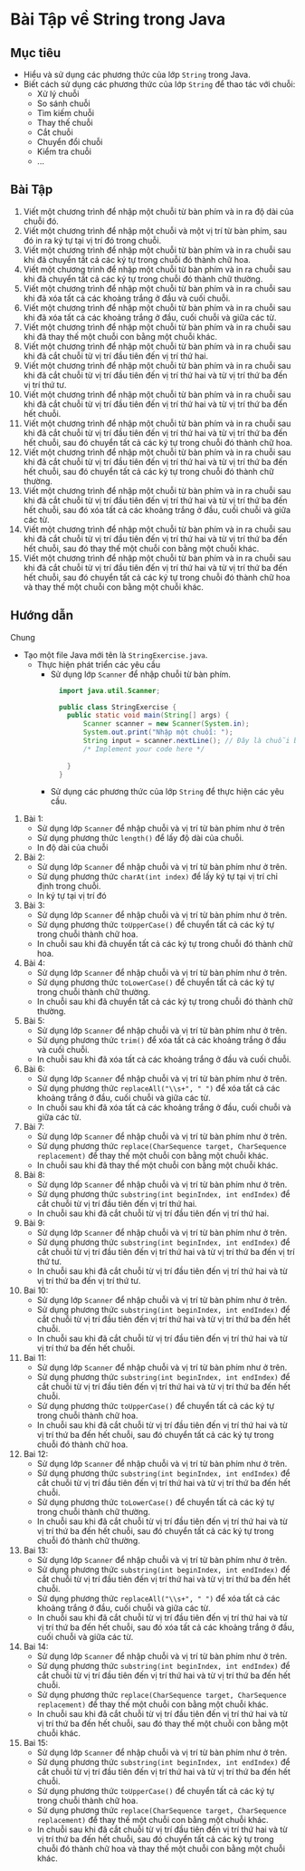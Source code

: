 # Bài Tập về String trong Java

## Mục tiêu
- Hiểu và sử dụng các phương thức của lớp `String` trong Java.
- Biết cách sử dụng các phương thức của lớp `String` để thao tác với chuỗi:
  - Xử lý chuỗi
  - So sánh chuỗi
  - Tìm kiếm chuỗi
  - Thay thế chuỗi
  - Cắt chuỗi
  - Chuyển đổi chuỗi
  - Kiểm tra chuỗi
  - ...

## Bài Tập
1. Viết một chương trình để nhập một chuỗi từ bàn phím và in ra độ dài của chuỗi đó.
2. Viết một chương trình để nhập một chuỗi và một vị trí từ bàn phím, sau đó in ra ký tự tại vị trí đó trong chuỗi.
3. Viết một chương trình để nhập một chuỗi từ bàn phím và in ra chuỗi sau khi đã chuyển tất cả các ký tự trong chuỗi đó thành chữ hoa.
4. Viết một chương trình để nhập một chuỗi từ bàn phím và in ra chuỗi sau khi đã chuyển tất cả các ký tự trong chuỗi đó thành chữ thường.
5. Viết một chương trình để nhập một chuỗi từ bàn phím và in ra chuỗi sau khi đã xóa tất cả các khoảng trắng ở đầu và cuối chuỗi.
6. Viết một chương trình để nhập một chuỗi từ bàn phím và in ra chuỗi sau khi đã xóa tất cả các khoảng trắng ở đầu, cuối chuỗi và giữa các từ.
7. Viết một chương trình để nhập một chuỗi từ bàn phím và in ra chuỗi sau khi đã thay thế một chuỗi con bằng một chuỗi khác.
8. Viết một chương trình để nhập một chuỗi từ bàn phím và in ra chuỗi sau khi đã cắt chuỗi từ vị trí đầu tiên đến vị trí thứ hai.
9. Viết một chương trình để nhập một chuỗi từ bàn phím và in ra chuỗi sau khi đã cắt chuỗi từ vị trí đầu tiên đến vị trí thứ hai và từ vị trí thứ ba đến vị trí thứ tư.
10. Viết một chương trình để nhập một chuỗi từ bàn phím và in ra chuỗi sau khi đã cắt chuỗi từ vị trí đầu tiên đến vị trí thứ hai và từ vị trí thứ ba đến hết chuỗi.
11. Viết một chương trình để nhập một chuỗi từ bàn phím và in ra chuỗi sau khi đã cắt chuỗi từ vị trí đầu tiên đến vị trí thứ hai và từ vị trí thứ ba đến hết chuỗi, sau đó chuyển tất cả các ký tự trong chuỗi đó thành chữ hoa.
12. Viết một chương trình để nhập một chuỗi từ bàn phím và in ra chuỗi sau khi đã cắt chuỗi từ vị trí đầu tiên đến vị trí thứ hai và từ vị trí thứ ba đến hết chuỗi, sau đó chuyển tất cả các ký tự trong chuỗi đó thành chữ thường.
13. Viết một chương trình để nhập một chuỗi từ bàn phím và in ra chuỗi sau khi đã cắt chuỗi từ vị trí đầu tiên đến vị trí thứ hai và từ vị trí thứ ba đến hết chuỗi, sau đó xóa tất cả các khoảng trắng ở đầu, cuối chuỗi và giữa các từ.
14. Viết một chương trình để nhập một chuỗi từ bàn phím và in ra chuỗi sau khi đã cắt chuỗi từ vị trí đầu tiên đến vị trí thứ hai và từ vị trí thứ ba đến hết chuỗi, sau đó thay thế một chuỗi con bằng một chuỗi khác.
15. Viết một chương trình để nhập một chuỗi từ bàn phím và in ra chuỗi sau khi đã cắt chuỗi từ vị trí đầu tiên đến vị trí thứ hai và từ vị trí thứ ba đến hết chuỗi, sau đó chuyển tất cả các ký tự trong chuỗi đó thành chữ hoa và thay thế một chuỗi con bằng một chuỗi khác.

## Hướng dẫn
Chung
- Tạo một file Java mới tên là `StringExercise.java`.
  - Thực hiện phát triển các yêu cầu
      - Sử dụng lớp `Scanner` để nhập chuỗi từ bàn phím.
        ```java
          import java.util.Scanner;
    
          public class StringExercise {
            public static void main(String[] args) {
                Scanner scanner = new Scanner(System.in);
                System.out.print("Nhập một chuỗi: ");
                String input = scanner.nextLine(); // Đây là chuỗi bạn cần xử lý
                /* Implement your code here */
                
            }
          }
        ```
    - Sử dụng các phương thức của lớp `String` để thực hiện các yêu cầu.
1. Bài 1:
   - Sử dụng lớp `Scanner` để nhập chuỗi và vị trí từ bàn phím như ở trên
   - Sử dụng phương thức `length()` để lấy độ dài của chuỗi.
   - In độ dài của chuỗi
2. Bài 2:
   - Sử dụng lớp `Scanner` để nhập chuỗi và vị trí từ bàn phím như ở trên.
   - Sử dụng phương thức `charAt(int index)` để lấy ký tự tại vị trí chỉ định trong chuỗi.
   - In ký tự tại vị trí đó
3. Bài 3:
   - Sử dụng lớp `Scanner` để nhập chuỗi và vị trí từ bàn phím như ở trên.
   - Sử dụng phương thức `toUpperCase()` để chuyển tất cả các ký tự trong chuỗi thành chữ hoa.
   - In chuỗi sau khi đã chuyển tất cả các ký tự trong chuỗi đó thành chữ hoa.
4. Bài 4:
   - Sử dụng lớp `Scanner` để nhập chuỗi và vị trí từ bàn phím như ở trên.
   - Sử dụng phương thức `toLowerCase()` để chuyển tất cả các ký tự trong chuỗi thành chữ thường.
   - In chuỗi sau khi đã chuyển tất cả các ký tự trong chuỗi đó thành chữ thường.
5. Bài 5:
   - Sử dụng lớp `Scanner` để nhập chuỗi và vị trí từ bàn phím như ở trên.
   - Sử dụng phương thức `trim()` để xóa tất cả các khoảng trắng ở đầu và cuối chuỗi.
   - In chuỗi sau khi đã xóa tất cả các khoảng trắng ở đầu và cuối chuỗi.
6. Bài 6:
   - Sử dụng lớp `Scanner` để nhập chuỗi và vị trí từ bàn phím như ở trên.
   - Sử dụng phương thức `replaceAll("\\s+", " ")` để xóa tất cả các khoảng trắng ở đầu, cuối chuỗi và giữa các từ.
   - In chuỗi sau khi đã xóa tất cả các khoảng trắng ở đầu, cuối chuỗi và giữa các từ.
7. Bài 7:
    - Sử dụng lớp `Scanner` để nhập chuỗi và vị trí từ bàn phím như ở trên.
    - Sử dụng phương thức `replace(CharSequence target, CharSequence replacement)` để thay thế một chuỗi con bằng một chuỗi khác.
    - In chuỗi sau khi đã thay thế một chuỗi con bằng một chuỗi khác.
8. Bài 8:
    - Sử dụng lớp `Scanner` để nhập chuỗi và vị trí từ bàn phím như ở trên.
    - Sử dụng phương thức `substring(int beginIndex, int endIndex)` để cắt chuỗi từ vị trí đầu tiên đến vị trí thứ hai.
    - In chuỗi sau khi đã cắt chuỗi từ vị trí đầu tiên đến vị trí thứ hai.
9. Bài 9:
    - Sử dụng lớp `Scanner` để nhập chuỗi và vị trí từ bàn phím như ở trên.
    - Sử dụng phương thức `substring(int beginIndex, int endIndex)` để cắt chuỗi từ vị trí đầu tiên đến vị trí thứ hai và từ vị trí thứ ba đến vị trí thứ tư.
    - In chuỗi sau khi đã cắt chuỗi từ vị trí đầu tiên đến vị trí thứ hai và từ vị trí thứ ba đến vị trí thứ tư.
10. Bai 10:
    - Sử dụng lớp `Scanner` để nhập chuỗi và vị trí từ bàn phím như ở trên.
    - Sử dụng phương thức `substring(int beginIndex, int endIndex)` để cắt chuỗi từ vị trí đầu tiên đến vị trí thứ hai và từ vị trí thứ ba đến hết chuỗi.
    - In chuỗi sau khi đã cắt chuỗi từ vị trí đầu tiên đến vị trí thứ hai và từ vị trí thứ ba đến hết chuỗi.
11. Bai 11:
    - Sử dụng lớp `Scanner` để nhập chuỗi và vị trí từ bàn phím như ở trên.
    - Sử dụng phương thức `substring(int beginIndex, int endIndex)` để cắt chuỗi từ vị trí đầu tiên đến vị trí thứ hai và từ vị trí thứ ba đến hết chuỗi.
    - Sử dụng phương thức `toUpperCase()` để chuyển tất cả các ký tự trong chuỗi thành chữ hoa.
    - In chuỗi sau khi đã cắt chuỗi từ vị trí đầu tiên đến vị trí thứ hai và từ vị trí thứ ba đến hết chuỗi, sau đó chuyển tất cả các ký tự trong chuỗi đó thành chữ hoa.
12. Bai 12:
    - Sử dụng lớp `Scanner` để nhập chuỗi và vị trí từ bàn phím như ở trên.
    - Sử dụng phương thức `substring(int beginIndex, int endIndex)` để cắt chuỗi từ vị trí đầu tiên đến vị trí thứ hai và từ vị trí thứ ba đến hết chuỗi.
    - Sử dụng phương thức `toLowerCase()` để chuyển tất cả các ký tự trong chuỗi thành chữ thường.
    - In chuỗi sau khi đã cắt chuỗi từ vị trí đầu tiên đến vị trí thứ hai và từ vị trí thứ ba đến hết chuỗi, sau đó chuyển tất cả các ký tự trong chuỗi đó thành chữ thường.
13. Bai 13:
    - Sử dụng lớp `Scanner` để nhập chuỗi và vị trí từ bàn phím như ở trên.
    - Sử dụng phương thức `substring(int beginIndex, int endIndex)` để cắt chuỗi từ vị trí đầu tiên đến vị trí thứ hai và từ vị trí thứ ba đến hết chuỗi.
    - Sử dụng phương thức `replaceAll("\\s+", " ")` để xóa tất cả các khoảng trắng ở đầu, cuối chuỗi và giữa các từ.
    - In chuỗi sau khi đã cắt chuỗi từ vị trí đầu tiên đến vị trí thứ hai và từ vị trí thứ ba đến hết chuỗi, sau đó xóa tất cả các khoảng trắng ở đầu, cuối chuỗi và giữa các từ.
14. Bai 14:
    - Sử dụng lớp `Scanner` để nhập chuỗi và vị trí từ bàn phím như ở trên.
    - Sử dụng phương thức `substring(int beginIndex, int endIndex)` để cắt chuỗi từ vị trí đầu tiên đến vị trí thứ hai và từ vị trí thứ ba đến hết chuỗi.
    - Sử dụng phương thức `replace(CharSequence target, CharSequence replacement)` để thay thế một chuỗi con bằng một chuỗi khác.
    - In chuỗi sau khi đã cắt chuỗi từ vị trí đầu tiên đến vị trí thứ hai và từ vị trí thứ ba đến hết chuỗi, sau đó thay thế một chuỗi con bằng một chuỗi khác.
15. Bai 15:
    - Sử dụng lớp `Scanner` để nhập chuỗi và vị trí từ bàn phím như ở trên.
    - Sử dụng phương thức `substring(int beginIndex, int endIndex)` để cắt chuỗi từ vị trí đầu tiên đến vị trí thứ hai và từ vị trí thứ ba đến hết chuỗi.
    - Sử dụng phương thức `toUpperCase()` để chuyển tất cả các ký tự trong chuỗi thành chữ hoa.
    - Sử dụng phương thức `replace(CharSequence target, CharSequence replacement)` để thay thế một chuỗi con bằng một chuỗi khác.
    - In chuỗi sau khi đã cắt chuỗi từ vị trí đầu tiên đến vị trí thứ hai và từ vị trí thứ ba đến hết chuỗi, sau đó chuyển tất cả các ký tự trong chuỗi đó thành chữ hoa và thay thế một chuỗi con bằng một chuỗi khác.